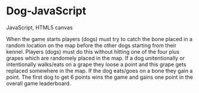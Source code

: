 # Dog-JavaScript
JavaScript, HTML5 canvas

When the game starts players (dogs) must try to catch the bone placed in a random location on the map before the other dogs starting from their kennel. Players (dogs) must do this without hitting one of the four plus grapes which are randomely placed in the map. If a dog unitentionally or intentionally walks/eats on a grape they loose a point and this grape gets replaced somewhere in the map. If the dog eats/goes on a bone they gain a point. The first dog to get 6 points wins the game and gains one point in the overall game leaderboard. 
